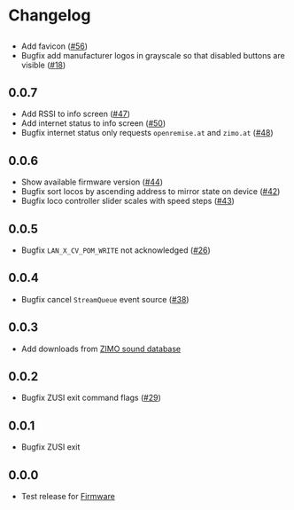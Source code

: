 # Changelog

##
- Add favicon ([#56](https://github.com/OpenRemise/Frontend/issues/56))
- Bugfix add manufacturer logos in grayscale so that disabled buttons are visible ([#18](https://github.com/OpenRemise/Frontend/issues/18))

## 0.0.7
- Add RSSI to info screen ([#47](https://github.com/OpenRemise/Frontend/issues/47))
- Add internet status to info screen ([#50](https://github.com/OpenRemise/Frontend/issues/50))
- Bugfix internet status only requests `openremise.at` and `zimo.at` ([#48](https://github.com/OpenRemise/Frontend/issues/48))

## 0.0.6
- Show available firmware version ([#44](https://github.com/OpenRemise/Frontend/issues/44))
- Bugfix sort locos by ascending address to mirror state on device ([#42](https://github.com/OpenRemise/Frontend/issues/42))
- Bugfix loco controller slider scales with speed steps ([#43](https://github.com/OpenRemise/Frontend/issues/43))

## 0.0.5
- Bugfix `LAN_X_CV_POM_WRITE` not acknowledged ([#26](https://github.com/OpenRemise/Frontend/issues/26))

## 0.0.4
- Bugfix cancel `StreamQueue` event source ([#38](https://github.com/OpenRemise/Frontend/issues/38))

## 0.0.3
- Add downloads from [ZIMO sound database](https://www.zimo.at/web2010/sound/tableindex_EN.htm)

## 0.0.2
- Bugfix ZUSI exit command flags ([#29](https://github.com/OpenRemise/Frontend/issues/29))

## 0.0.1
- Bugfix ZUSI exit

## 0.0.0
- Test release for [Firmware](https://github.com/OpenRemise/Firmware)
